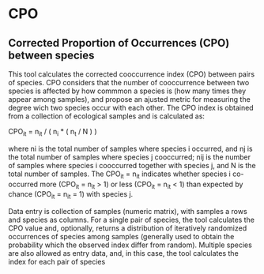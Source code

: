 # CPO
## Corrected Proportion of Occurrences (CPO) between species

This tool calculates the corrected cooccurrence index (CPO) between pairs of species. CPO considers that the number of cooccurrence between two species is affected by how commmon a species is (how many times they appear among samples), and propose an ajusted metric for measuring the degree wich two species occur with each other. The CPO index is obtained from a collection of ecological samples and is calculated as:

CPO<sub>it</sub> = n<sub>it</sub> / ( n<sub>i</sub> * ( n<sub>t</sub> / N ) )

where ni is the total number of samples where species i occurred, and nj is the total number of samples where species j cooccurred; nij is the number of samples where species i cooccurred together with species j, and N is the total number of samples. The CPO<sub>it</sub> = n<sub>it</sub> indicates whether species i co-occurred more (CPO<sub>it</sub> = n<sub>it</sub> > 1) or less (CPO<sub>it</sub> = n<sub>it</sub> < 1) than expected by chance (CPO<sub>it</sub> = n<sub>it</sub> = 1) with species j.


Data entry is collection of samples (numeric matrix), with samples a rows and species as columns. For a single pair of species, the tool calculates the CPO value and, optionally, returns a distribution of iteratively randomized occurrences of species among samples (generally used to obtain the probability which the observed index differ from random). Multiple species are also allowed as entry data, and, in this case, the tool calculates the index for each pair of species
